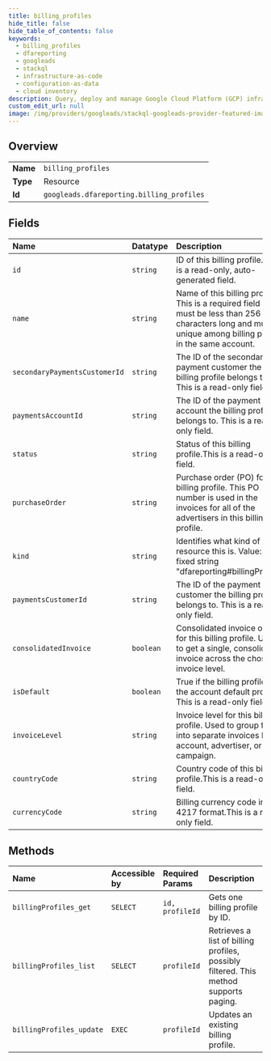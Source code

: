 ```yaml
---
title: billing_profiles
hide_title: false
hide_table_of_contents: false
keywords:
  - billing_profiles
  - dfareporting
  - googleads    
  - stackql
  - infrastructure-as-code
  - configuration-as-data
  - cloud inventory
description: Query, deploy and manage Google Cloud Platform (GCP) infrastructure and resources using SQL
custom_edit_url: null
image: /img/providers/googleads/stackql-googleads-provider-featured-image.png
---
```

  
    

## Overview
<table><tbody>
<tr><td><b>Name</b></td><td><code>billing_profiles</code></td></tr>
<tr><td><b>Type</b></td><td>Resource</td></tr>
<tr><td><b>Id</b></td><td><code>googleads.dfareporting.billing_profiles</code></td></tr>
</tbody></table>

## Fields
| Name | Datatype | Description |
|:-----|:---------|:------------|
| `id` | `string` | ID of this billing profile. This is a read-only, auto-generated field. |
| `name` | `string` | Name of this billing profile. This is a required field and must be less than 256 characters long and must be unique among billing profile in the same account. |
| `secondaryPaymentsCustomerId` | `string` | The ID of the secondary payment customer the billing profile belongs to. This is a read-only field. |
| `paymentsAccountId` | `string` | The ID of the payment account the billing profile belongs to. This is a read-only field. |
| `status` | `string` | Status of this billing profile.This is a read-only field. |
| `purchaseOrder` | `string` | Purchase order (PO) for this billing profile. This PO number is used in the invoices for all of the advertisers in this billing profile. |
| `kind` | `string` | Identifies what kind of resource this is. Value: the fixed string "dfareporting#billingProfile". |
| `paymentsCustomerId` | `string` | The ID of the payment customer the billing profile belongs to. This is a read-only field. |
| `consolidatedInvoice` | `boolean` | Consolidated invoice option for this billing profile. Used to get a single, consolidated invoice across the chosen invoice level. |
| `isDefault` | `boolean` | True if the billing profile is the account default profile. This is a read-only field. |
| `invoiceLevel` | `string` | Invoice level for this billing profile. Used to group fees into separate invoices by account, advertiser, or campaign. |
| `countryCode` | `string` | Country code of this billing profile.This is a read-only field. |
| `currencyCode` | `string` | Billing currency code in ISO 4217 format.This is a read-only field. |
## Methods
| Name | Accessible by | Required Params | Description |
|:-----|:--------------|:----------------|:------------|
| `billingProfiles_get` | `SELECT` | `id, profileId` | Gets one billing profile by ID. |
| `billingProfiles_list` | `SELECT` | `profileId` | Retrieves a list of billing profiles, possibly filtered. This method supports paging. |
| `billingProfiles_update` | `EXEC` | `profileId` | Updates an existing billing profile. |
